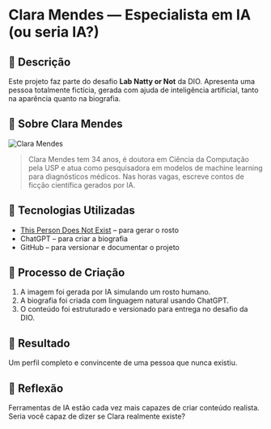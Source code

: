 # Clara Mendes — Especialista em IA (ou seria IA?)

## 📒 Descrição
Este projeto faz parte do desafio **Lab Natty or Not** da DIO. Apresenta uma pessoa totalmente fictícia, gerada com ajuda de inteligência artificial, tanto na aparência quanto na biografia.

## 🧠 Sobre Clara Mendes
![Clara Mendes](images/clara-mendes.png)

> Clara Mendes tem 34 anos, é doutora em Ciência da Computação pela USP e atua como pesquisadora em modelos de machine learning para diagnósticos médicos. Nas horas vagas, escreve contos de ficção científica gerados por IA.

## 🤖 Tecnologias Utilizadas
- [This Person Does Not Exist](https://thispersondoesnotexist.com/) – para gerar o rosto
- ChatGPT – para criar a biografia
- GitHub – para versionar e documentar o projeto

## 🧐 Processo de Criação
1. A imagem foi gerada por IA simulando um rosto humano.
2. A biografia foi criada com linguagem natural usando ChatGPT.
3. O conteúdo foi estruturado e versionado para entrega no desafio da DIO.

## 🚀 Resultado
Um perfil completo e convincente de uma pessoa que nunca existiu.

## 💭 Reflexão
Ferramentas de IA estão cada vez mais capazes de criar conteúdo realista. Seria você capaz de dizer se Clara realmente existe?
